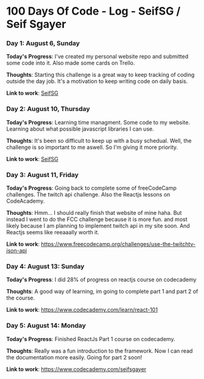 # 100 Days Of Code - Log - SeifSG / Seif Sgayer

### Day 1: August 6, Sunday

**Today's Progress**: I've created my personal website repo and submitted some code into it. Also made some cards on Trello.

**Thoughts**: Starting this challenge is a great way to keep tracking of coding outside the day job. It's a motivation to keep writing code on daily basis.

**Link to work**: [SeifSG](https://seifsg.github.io/)

### Day 2: August 10, Thursday

**Today's Progress**: Learning time managment. Some code to my website. Learning about what possible javascript libraries I can use.

**Thoughts**: It's been so difficult to keep up with a busy schedual. Well, the challenge is so important to me aswell. So I'm giving it more priority.

**Link to work**: [SeifSG](https://seifsg.github.io/)

### Day 3: August 11, Friday

**Today's Progress**: Going back to complete some of freeCodeCamp challenges. The twitch api challenge. Also the Reactjs lessons on CodeAcademy.

**Thoughts**: Hmm... I should really finish that website of mine haha. But instead I went to do the FCC challenge because it is more fun. and most likely because I am planning to implement twitch api in my site soon. And Reactjs seems like reeaaally worth it.

**Link to work**: https://www.freecodecamp.org/challenges/use-the-twitchtv-json-api

### Day 4: August 13: Sunday

**Today's Progress**: I did 28% of progress on reactjs course on codecademy

**Thoughts**: A good way of learning, im going to complete part 1 and part 2 of the course.

**Link to work**: https://www.codecademy.com/learn/react-101

### Day 5: August 14: Monday

**Today's Progress**: Finished ReactJs Part 1 course on codecademy.

**Thoughts**: Really was a fun introduction to the framework. Now I can read the documentation more easily. Going for part 2 soon!

**Link to work**: https://www.codecademy.com/seifsgayer
